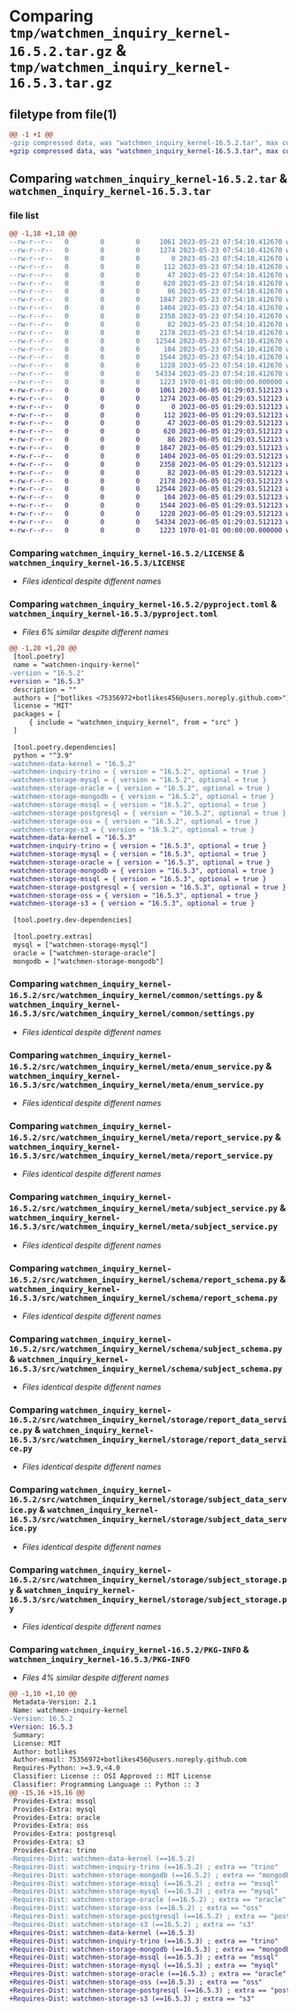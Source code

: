 # Comparing `tmp/watchmen_inquiry_kernel-16.5.2.tar.gz` & `tmp/watchmen_inquiry_kernel-16.5.3.tar.gz`

## filetype from file(1)

```diff
@@ -1 +1 @@
-gzip compressed data, was "watchmen_inquiry_kernel-16.5.2.tar", max compression
+gzip compressed data, was "watchmen_inquiry_kernel-16.5.3.tar", max compression
```

## Comparing `watchmen_inquiry_kernel-16.5.2.tar` & `watchmen_inquiry_kernel-16.5.3.tar`

### file list

```diff
@@ -1,18 +1,18 @@
--rw-r--r--   0        0        0     1061 2023-05-23 07:54:10.412670 watchmen_inquiry_kernel-16.5.2/LICENSE
--rw-r--r--   0        0        0     1274 2023-05-23 07:54:10.412670 watchmen_inquiry_kernel-16.5.2/pyproject.toml
--rw-r--r--   0        0        0        0 2023-05-23 07:54:10.412670 watchmen_inquiry_kernel-16.5.2/src/watchmen_inquiry_kernel/__init__.py
--rw-r--r--   0        0        0      112 2023-05-23 07:54:10.412670 watchmen_inquiry_kernel-16.5.2/src/watchmen_inquiry_kernel/common/__init__.py
--rw-r--r--   0        0        0       47 2023-05-23 07:54:10.412670 watchmen_inquiry_kernel-16.5.2/src/watchmen_inquiry_kernel/common/exception.py
--rw-r--r--   0        0        0      620 2023-05-23 07:54:10.412670 watchmen_inquiry_kernel-16.5.2/src/watchmen_inquiry_kernel/common/settings.py
--rw-r--r--   0        0        0       86 2023-05-23 07:54:10.412670 watchmen_inquiry_kernel-16.5.2/src/watchmen_inquiry_kernel/meta/__init__.py
--rw-r--r--   0        0        0     1847 2023-05-23 07:54:10.412670 watchmen_inquiry_kernel-16.5.2/src/watchmen_inquiry_kernel/meta/enum_service.py
--rw-r--r--   0        0        0     1404 2023-05-23 07:54:10.412670 watchmen_inquiry_kernel-16.5.2/src/watchmen_inquiry_kernel/meta/report_service.py
--rw-r--r--   0        0        0     2358 2023-05-23 07:54:10.412670 watchmen_inquiry_kernel-16.5.2/src/watchmen_inquiry_kernel/meta/subject_service.py
--rw-r--r--   0        0        0       82 2023-05-23 07:54:10.412670 watchmen_inquiry_kernel-16.5.2/src/watchmen_inquiry_kernel/schema/__init__.py
--rw-r--r--   0        0        0     2178 2023-05-23 07:54:10.412670 watchmen_inquiry_kernel-16.5.2/src/watchmen_inquiry_kernel/schema/report_schema.py
--rw-r--r--   0        0        0    12544 2023-05-23 07:54:10.412670 watchmen_inquiry_kernel-16.5.2/src/watchmen_inquiry_kernel/schema/subject_schema.py
--rw-r--r--   0        0        0      104 2023-05-23 07:54:10.412670 watchmen_inquiry_kernel-16.5.2/src/watchmen_inquiry_kernel/storage/__init__.py
--rw-r--r--   0        0        0     1544 2023-05-23 07:54:10.412670 watchmen_inquiry_kernel-16.5.2/src/watchmen_inquiry_kernel/storage/report_data_service.py
--rw-r--r--   0        0        0     1228 2023-05-23 07:54:10.412670 watchmen_inquiry_kernel-16.5.2/src/watchmen_inquiry_kernel/storage/subject_data_service.py
--rw-r--r--   0        0        0    54334 2023-05-23 07:54:10.412670 watchmen_inquiry_kernel-16.5.2/src/watchmen_inquiry_kernel/storage/subject_storage.py
--rw-r--r--   0        0        0     1223 1970-01-01 00:00:00.000000 watchmen_inquiry_kernel-16.5.2/PKG-INFO
+-rw-r--r--   0        0        0     1061 2023-06-05 01:29:03.512123 watchmen_inquiry_kernel-16.5.3/LICENSE
+-rw-r--r--   0        0        0     1274 2023-06-05 01:29:03.512123 watchmen_inquiry_kernel-16.5.3/pyproject.toml
+-rw-r--r--   0        0        0        0 2023-06-05 01:29:03.512123 watchmen_inquiry_kernel-16.5.3/src/watchmen_inquiry_kernel/__init__.py
+-rw-r--r--   0        0        0      112 2023-06-05 01:29:03.512123 watchmen_inquiry_kernel-16.5.3/src/watchmen_inquiry_kernel/common/__init__.py
+-rw-r--r--   0        0        0       47 2023-06-05 01:29:03.512123 watchmen_inquiry_kernel-16.5.3/src/watchmen_inquiry_kernel/common/exception.py
+-rw-r--r--   0        0        0      620 2023-06-05 01:29:03.512123 watchmen_inquiry_kernel-16.5.3/src/watchmen_inquiry_kernel/common/settings.py
+-rw-r--r--   0        0        0       86 2023-06-05 01:29:03.512123 watchmen_inquiry_kernel-16.5.3/src/watchmen_inquiry_kernel/meta/__init__.py
+-rw-r--r--   0        0        0     1847 2023-06-05 01:29:03.512123 watchmen_inquiry_kernel-16.5.3/src/watchmen_inquiry_kernel/meta/enum_service.py
+-rw-r--r--   0        0        0     1404 2023-06-05 01:29:03.512123 watchmen_inquiry_kernel-16.5.3/src/watchmen_inquiry_kernel/meta/report_service.py
+-rw-r--r--   0        0        0     2358 2023-06-05 01:29:03.512123 watchmen_inquiry_kernel-16.5.3/src/watchmen_inquiry_kernel/meta/subject_service.py
+-rw-r--r--   0        0        0       82 2023-06-05 01:29:03.512123 watchmen_inquiry_kernel-16.5.3/src/watchmen_inquiry_kernel/schema/__init__.py
+-rw-r--r--   0        0        0     2178 2023-06-05 01:29:03.512123 watchmen_inquiry_kernel-16.5.3/src/watchmen_inquiry_kernel/schema/report_schema.py
+-rw-r--r--   0        0        0    12544 2023-06-05 01:29:03.512123 watchmen_inquiry_kernel-16.5.3/src/watchmen_inquiry_kernel/schema/subject_schema.py
+-rw-r--r--   0        0        0      104 2023-06-05 01:29:03.512123 watchmen_inquiry_kernel-16.5.3/src/watchmen_inquiry_kernel/storage/__init__.py
+-rw-r--r--   0        0        0     1544 2023-06-05 01:29:03.512123 watchmen_inquiry_kernel-16.5.3/src/watchmen_inquiry_kernel/storage/report_data_service.py
+-rw-r--r--   0        0        0     1228 2023-06-05 01:29:03.512123 watchmen_inquiry_kernel-16.5.3/src/watchmen_inquiry_kernel/storage/subject_data_service.py
+-rw-r--r--   0        0        0    54334 2023-06-05 01:29:03.512123 watchmen_inquiry_kernel-16.5.3/src/watchmen_inquiry_kernel/storage/subject_storage.py
+-rw-r--r--   0        0        0     1223 1970-01-01 00:00:00.000000 watchmen_inquiry_kernel-16.5.3/PKG-INFO
```

### Comparing `watchmen_inquiry_kernel-16.5.2/LICENSE` & `watchmen_inquiry_kernel-16.5.3/LICENSE`

 * *Files identical despite different names*

### Comparing `watchmen_inquiry_kernel-16.5.2/pyproject.toml` & `watchmen_inquiry_kernel-16.5.3/pyproject.toml`

 * *Files 6% similar despite different names*

```diff
@@ -1,28 +1,28 @@
 [tool.poetry]
 name = "watchmen-inquiry-kernel"
-version = "16.5.2"
+version = "16.5.3"
 description = ""
 authors = ["botlikes <75356972+botlikes456@users.noreply.github.com>"]
 license = "MIT"
 packages = [
     { include = "watchmen_inquiry_kernel", from = "src" }
 ]
 
 [tool.poetry.dependencies]
 python = "^3.9"
-watchmen-data-kernel = "16.5.2"
-watchmen-inquiry-trino = { version = "16.5.2", optional = true }
-watchmen-storage-mysql = { version = "16.5.2", optional = true }
-watchmen-storage-oracle = { version = "16.5.2", optional = true }
-watchmen-storage-mongodb = { version = "16.5.2", optional = true }
-watchmen-storage-mssql = { version = "16.5.2", optional = true }
-watchmen-storage-postgresql = { version = "16.5.2", optional = true }
-watchmen-storage-oss = { version = "16.5.2", optional = true }
-watchmen-storage-s3 = { version = "16.5.2", optional = true }
+watchmen-data-kernel = "16.5.3"
+watchmen-inquiry-trino = { version = "16.5.3", optional = true }
+watchmen-storage-mysql = { version = "16.5.3", optional = true }
+watchmen-storage-oracle = { version = "16.5.3", optional = true }
+watchmen-storage-mongodb = { version = "16.5.3", optional = true }
+watchmen-storage-mssql = { version = "16.5.3", optional = true }
+watchmen-storage-postgresql = { version = "16.5.3", optional = true }
+watchmen-storage-oss = { version = "16.5.3", optional = true }
+watchmen-storage-s3 = { version = "16.5.3", optional = true }
 
 [tool.poetry.dev-dependencies]
 
 [tool.poetry.extras]
 mysql = ["watchmen-storage-mysql"]
 oracle = ["watchmen-storage-oracle"]
 mongodb = ["watchmen-storage-mongodb"]
```

### Comparing `watchmen_inquiry_kernel-16.5.2/src/watchmen_inquiry_kernel/common/settings.py` & `watchmen_inquiry_kernel-16.5.3/src/watchmen_inquiry_kernel/common/settings.py`

 * *Files identical despite different names*

### Comparing `watchmen_inquiry_kernel-16.5.2/src/watchmen_inquiry_kernel/meta/enum_service.py` & `watchmen_inquiry_kernel-16.5.3/src/watchmen_inquiry_kernel/meta/enum_service.py`

 * *Files identical despite different names*

### Comparing `watchmen_inquiry_kernel-16.5.2/src/watchmen_inquiry_kernel/meta/report_service.py` & `watchmen_inquiry_kernel-16.5.3/src/watchmen_inquiry_kernel/meta/report_service.py`

 * *Files identical despite different names*

### Comparing `watchmen_inquiry_kernel-16.5.2/src/watchmen_inquiry_kernel/meta/subject_service.py` & `watchmen_inquiry_kernel-16.5.3/src/watchmen_inquiry_kernel/meta/subject_service.py`

 * *Files identical despite different names*

### Comparing `watchmen_inquiry_kernel-16.5.2/src/watchmen_inquiry_kernel/schema/report_schema.py` & `watchmen_inquiry_kernel-16.5.3/src/watchmen_inquiry_kernel/schema/report_schema.py`

 * *Files identical despite different names*

### Comparing `watchmen_inquiry_kernel-16.5.2/src/watchmen_inquiry_kernel/schema/subject_schema.py` & `watchmen_inquiry_kernel-16.5.3/src/watchmen_inquiry_kernel/schema/subject_schema.py`

 * *Files identical despite different names*

### Comparing `watchmen_inquiry_kernel-16.5.2/src/watchmen_inquiry_kernel/storage/report_data_service.py` & `watchmen_inquiry_kernel-16.5.3/src/watchmen_inquiry_kernel/storage/report_data_service.py`

 * *Files identical despite different names*

### Comparing `watchmen_inquiry_kernel-16.5.2/src/watchmen_inquiry_kernel/storage/subject_data_service.py` & `watchmen_inquiry_kernel-16.5.3/src/watchmen_inquiry_kernel/storage/subject_data_service.py`

 * *Files identical despite different names*

### Comparing `watchmen_inquiry_kernel-16.5.2/src/watchmen_inquiry_kernel/storage/subject_storage.py` & `watchmen_inquiry_kernel-16.5.3/src/watchmen_inquiry_kernel/storage/subject_storage.py`

 * *Files identical despite different names*

### Comparing `watchmen_inquiry_kernel-16.5.2/PKG-INFO` & `watchmen_inquiry_kernel-16.5.3/PKG-INFO`

 * *Files 4% similar despite different names*

```diff
@@ -1,10 +1,10 @@
 Metadata-Version: 2.1
 Name: watchmen-inquiry-kernel
-Version: 16.5.2
+Version: 16.5.3
 Summary: 
 License: MIT
 Author: botlikes
 Author-email: 75356972+botlikes456@users.noreply.github.com
 Requires-Python: >=3.9,<4.0
 Classifier: License :: OSI Approved :: MIT License
 Classifier: Programming Language :: Python :: 3
@@ -15,16 +15,16 @@
 Provides-Extra: mssql
 Provides-Extra: mysql
 Provides-Extra: oracle
 Provides-Extra: oss
 Provides-Extra: postgresql
 Provides-Extra: s3
 Provides-Extra: trino
-Requires-Dist: watchmen-data-kernel (==16.5.2)
-Requires-Dist: watchmen-inquiry-trino (==16.5.2) ; extra == "trino"
-Requires-Dist: watchmen-storage-mongodb (==16.5.2) ; extra == "mongodb"
-Requires-Dist: watchmen-storage-mssql (==16.5.2) ; extra == "mssql"
-Requires-Dist: watchmen-storage-mysql (==16.5.2) ; extra == "mysql"
-Requires-Dist: watchmen-storage-oracle (==16.5.2) ; extra == "oracle"
-Requires-Dist: watchmen-storage-oss (==16.5.2) ; extra == "oss"
-Requires-Dist: watchmen-storage-postgresql (==16.5.2) ; extra == "postgresql"
-Requires-Dist: watchmen-storage-s3 (==16.5.2) ; extra == "s3"
+Requires-Dist: watchmen-data-kernel (==16.5.3)
+Requires-Dist: watchmen-inquiry-trino (==16.5.3) ; extra == "trino"
+Requires-Dist: watchmen-storage-mongodb (==16.5.3) ; extra == "mongodb"
+Requires-Dist: watchmen-storage-mssql (==16.5.3) ; extra == "mssql"
+Requires-Dist: watchmen-storage-mysql (==16.5.3) ; extra == "mysql"
+Requires-Dist: watchmen-storage-oracle (==16.5.3) ; extra == "oracle"
+Requires-Dist: watchmen-storage-oss (==16.5.3) ; extra == "oss"
+Requires-Dist: watchmen-storage-postgresql (==16.5.3) ; extra == "postgresql"
+Requires-Dist: watchmen-storage-s3 (==16.5.3) ; extra == "s3"
```

